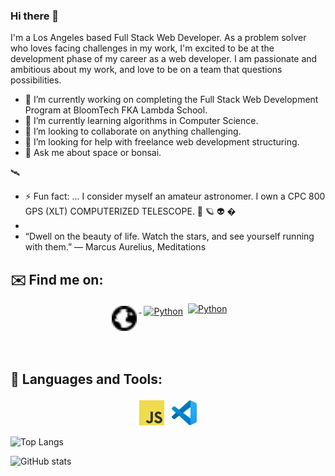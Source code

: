### Hi there 👋
I'm a Los Angeles based Full Stack Web Developer. As a problem solver who loves facing challenges in my work, I'm excited to be at the development phase of my career as a web developer. I am passionate and ambitious about my work, and love to be on a team that questions possibilities.


- 🔭 I’m currently working on completing the Full Stack Web Development Program at BloomTech FKA Lambda School. 
- 🌱 I’m currently learning algorithms in Computer Science. 
- 👯 I’m looking to collaborate on anything challenging. 
- 🤔 I’m looking for help with freelance web development structuring. 
- 💬 Ask me about space or bonsai. 
<!-- - 📫 How to reach me: j.t.hernandez999@gmail.com -->
<!-- - 😄 Pronouns: ... --> 🛰
- ⚡ Fun fact: ... I consider myself an amateur astronomer. I own a CPC 800 GPS (XLT) COMPUTERIZED TELESCOPE. 🔭 🪐 👽 �
- 
- “Dwell on the beauty of life. Watch the stars, and see yourself running with them.” — Marcus Aurelius, Meditations

## ✉️ Find me on:


<p align="center">
 <a href="https://jthernandez999.github.io/" target="_blank" rel="noopener noreferrer"> <img src="https://raw.githubusercontent.com/iconic/open-iconic/master/svg/globe.svg" alt="Python" height="40" style="vertical-align:top; margin:4px"> </a>
 <a href="https://linkedin.com/in/joe-thomas-hernandez" target="_blank" rel="noopener noreferrer"> <img src="https://cdn.jsdelivr.net/npm/simple-icons@v3/icons/linkedin.svg" alt="Python" height="40" style="vertical-align:top; margin:4px"></a>
 <a href="mailto:j.t.hernandez999@gmail.com"> <img src="https://cdn.jsdelivr.net/npm/simple-icons@v3/icons/gmail.svg" alt="Python" height="40" style="vertical-align:top; margin:4px background-color:white;"></a>
</p>

<br />

## 🧰 Languages and Tools:
<p align="center">
<!-- <img src="https://raw.githubusercontent.com/github/explore/80688e429a7d4ef2fca1e82350fe8e3517d3494d/topics/python/python.png" alt="Python" height="40" style="vertical-align:top; margin:4px"> -->
<img src="https://raw.githubusercontent.com/github/explore/80688e429a7d4ef2fca1e82350fe8e3517d3494d/topics/javascript/javascript.png" alt="Javascript" height="40" style="vertical-align:top; margin:4px">
<img src="https://raw.githubusercontent.com/github/explore/80688e429a7d4ef2fca1e82350fe8e3517d3494d/topics/visual-studio-code/visual-studio-code.png" alt="VS Code" height="40" style="vertical-align:top; margin:4px">
</p>

![Top Langs](https://github-readme-stats.vercel.app/api/top-langs/?username=jthernandez999&theme=tokyonight)

![GitHub stats](https://github-readme-stats.vercel.app/api?username=jthernandez999&show_icons=true&theme=tokyonight)

<!-- ![](https://visitor-badge.laobi.icu/badge?page_id=jthernandez999)

[![Github](https://img.shields.io/github/followers/jthernandez999?label=Follow&style=social)](https://github.com/jthernandez999) -->
